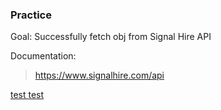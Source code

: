 ### Practice 

Goal: Successfully fetch obj from Signal Hire API


Documentation: 
>https://www.signalhire.com/api

<u> test </u>
<ins> test </ins>

